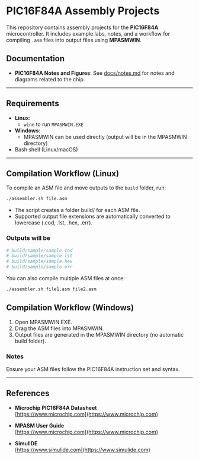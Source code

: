 # PIC16F84A Assembly Projects

This repository contains assembly projects for the **PIC16F84A** microcontroller. It includes example labs, notes, and a workflow for compiling `.asm` files into output files using **MPASMWIN**.

## Documentation

- **PIC16F84A Notes and Figures**: See [docs/notes.md](docs/notes.md) for notes and diagrams related to the chip.

---

## Requirements

- **Linux**:
  - `wine` to run `MPASMWIN.EXE`
- **Windows**:
  - MPASMWIN can be used directly (output will be in the MPASMWIN directory)
- Bash shell (Linux/macOS)

---

## Compilation Workflow (Linux)

To compile an ASM file and move outputs to the `build` folder, run:

```bash
./assembler.sh file.asm
```

- The script creates a folder build/<filename> for each ASM file.
- Supported output file extensions are automatically converted to lowercase (.cod, .lst, .hex, .err).

### Outputs will be

``` bash
# build/sample/sample.cod
# build/sample/sample.lst
# build/sample/sample.hex
# build/sample/sample.err
```

You can also compile multiple ASM files at once:

``` bash
./assembler.sh file1.asm file2.asm
```

## Compilation Workflow (Windows)

1. Open MPASMWIN.EXE.
2. Drag the ASM files into MPASMWIN.
3. Output files are generated in the MPASMWIN directory (no automatic build folder).

### Notes

Ensure your ASM files follow the PIC16F84A instruction set and syntax.

---

## References

- **Microchip PIC16F84A Datasheet**  
  [https://www.microchip.com](https://www.microchip.com)

- **MPASM User Guide**  
  [https://www.microchip.com](https://www.microchip.com)

- **SimulIDE**  
  [https://www.simulide.com](https://www.simulide.com)

